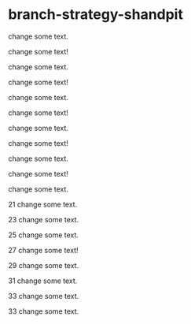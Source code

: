 # branch-strategy-shandpit

change some text.

change some text!

change some text.

change some text!

change some text.

change some text!

change some text.

change some text!

change some text.

change some text!

change some text.

21 change some text.

23 change some text.

25 change some text.

27 change some text!

29 change some text.

31 change some text.

33 change some text.

33 change some text.
